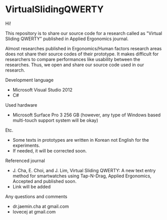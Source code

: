# VirtualSlidingQWERTY
Hi!

This repository is to share our source code for a research called as "Virtual Sliding QWERTY" published in Applied Ergonomics journal.

Almost researches published in Ergonomics/Human factors research areas does not share their source codes of their prototype.
It makes difficult for researchers to compare performances like usability between the researches.
Thus, we open and share our source code used in our research.

Development language
- Microsoft Visual Studio 2012
- C#

Used hardware
- Microsoft Surface Pro 3 256 GB (however, any type of Windows based multi-touch support system will be okay)

Etc.
- Some texts in prototypes are written in Korean not English for the experiments.
- If needed, it will be corrected soon.

Referenced journal
- J. Cha, E. Choi, and J. Lim, Virtual Sliding QWERTY: A new text entry method for smartwatches using Tap-N-Drag, Applied Ergonomics, Accepted and published soon.
- Link will be added

Any questions and comments
- dr.jaemin.cha at gmail.com
- lovecej at gmail.com
